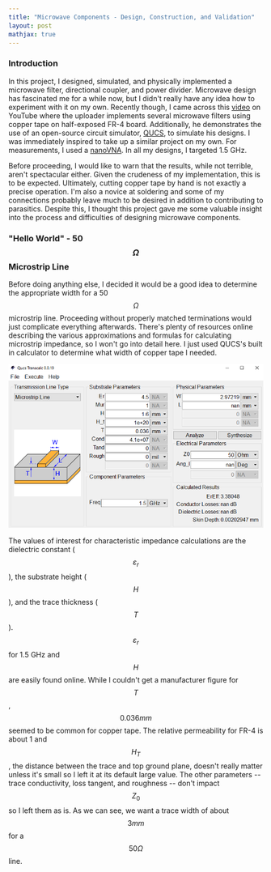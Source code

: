 ```yaml
---
title: "Microwave Components - Design, Construction, and Validation"
layout: post
mathjax: true
---
```


### Introduction
In this project, I designed, simulated, and physically implemented a microwave filter, directional coupler, and power divider. Microwave design has fascinated me for a while now, but I didn't really have any idea how to experiment with it on my own. Recently though, I came across this [video](https://www.youtube.com/watch?v=drwGvATLNaw) on YouTube where the uploader implements several microwave filters using copper tape on half-exposed FR-4 board. Additionally, he demonstrates the use of an open-source circuit simulator, [QUCS](http://qucs.sourceforge.net/), to simulate his designs. I was immediately inspired to take up a similar project on my own. For measurements, I used a [nanoVNA](https://nanovna.com/). In all my designs, I targeted 1.5 GHz. 

Before proceeding, I would like to warn that the results, while not terrible, aren't spectacular either. Given the crudeness of my implementation, this is to be expected. Ultimately, cutting copper tape by hand is not exactly a precise operation. I'm also a novice at soldering and some of my connections probably leave much to be desired in addition to contributing to parasitics. Despite this, I thought this project gave me some valuable insight into the process and difficulties of designing microwave components.

### "Hello World" - 50$$\Omega$$ Microstrip Line
Before doing anything else, I decided it would be a good idea to determine the appropriate width for a 50$$\Omega$$ microstrip line. Proceeding without properly matched terminations would just complicate everything afterwards. There's plenty of resources online describing the various approximations and formulas for calculating microstrip impedance, so I won't go into detail here. I just used QUCS's built in calculator to determine what width of copper tape I needed. 

<div align="center">
  <img src="\assets\microstrip_50ohm_calc.png" />
</div>

The values of interest for characteristic impedance calculations are the dielectric constant ($$\varepsilon_r$$), the substrate height ($$H$$), and the trace thickness ($$T$$). $$\varepsilon_r$$ for 1.5 GHz and $$H$$ are easily found online. While I couldn't get a manufacturer figure for $$T$$, $$0.036mm$$ seemed to be common for copper tape. The relative permeability for FR-4 is about 1 and $$H_T$$, the distance between the trace and top ground plane, doesn't really matter unless it's small so I left it at its default large value. The other parameters -- trace conductivity, loss tangent, and roughness -- don't impact $$Z_0$$ so I left them as is. As we can see, we want a trace width of about $$3mm$$ for a $$50\Omega$$ line.